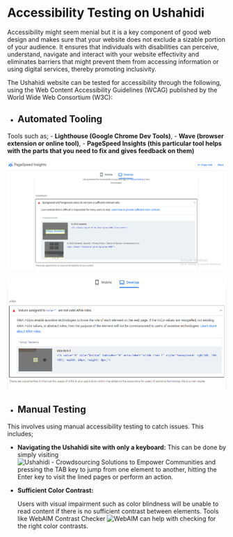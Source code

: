 # Accessibility Testing on Ushahidi


Accessibility might seem menial but it is a key component of good web design and makes sure that your website does not exclude a sizable portion of your audience. It ensures that individuals with disabilities can perceive, understand, navigate and interact with your website effectivity and eliminates barriers that might prevent them from accessing information or using digital services, thereby promoting inclusivity.

The Ushahidi website can be tested for accessibility through the following, using the Web Content Accessibility Guidelines (WCAG) published by the World Wide Web Consortium (W3C):
- ## Automated Tooling
Tools such as;
    - **Lighthouse (Google Chrome Dev Tools)**,
    - **Wave (browser extension or online tool)**,
    - **PageSpeed Insights (this particular tool helps with the parts that you need to fix and gives feedback on them)**

![PageSpeed Insights Ushahidi Accessibility Score](./images/accessibility-score.png)

![PageSpeed Insights Ushahidi Accessibility ARIA](./images/accessibility-aria.png)

- ## Manual Testing
This involves using manual accessibility testing to catch issues. This includes;

- **Navigating the Ushahidi site with only a keyboard:**
    This can be done by simply visiting ![Ushahidi - Crowdsourcing Solutions to Empower Communities](https://www.ushahidi.com/) and pressing the TAB key to jump from one element to another, hitting the Enter key to visit the lined pages or perform an action.


- **Sufficient Color Contrast:**

    Users with visual impairment such as color blindness will be unable to read content if there is no sufficient contrast between elements. Tools like WebAIM Contrast Checker ![WebAIM](https://webaim.org/resources/contrastchecker/) can help with checking for the right color contrasts.


